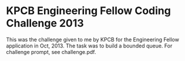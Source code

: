 KPCB Engineering Fellow Coding Challenge 2013
=============================================

This was the challenge given to me by KPCB for the Engineering Fellow application in Oct, 2013. The task was to build a bounded queue. For challenge prompt, see challenge.pdf.